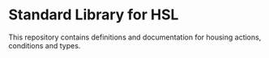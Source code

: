 # Standard Library for HSL

This repository contains definitions and documentation for housing actions, conditions and types.
